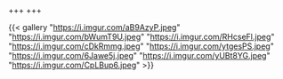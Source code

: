 +++
+++

{{< gallery "https://i.imgur.com/aB9AzyP.jpeg" 
"https://i.imgur.com/bWumT9U.jpeg" 
"https://i.imgur.com/RHcseFl.jpeg" 
"https://i.imgur.com/cDkRmmg.jpeg"
"https://i.imgur.com/ytgesPS.jpeg" 
"https://i.imgur.com/6Jawe5j.jpeg" 
"https://i.imgur.com/yUBt8YG.jpeg" 
"https://i.imgur.com/CpLBup6.jpeg" >}}


